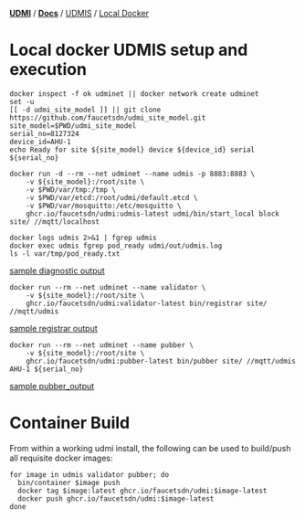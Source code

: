 [**UDMI**](../../) / [**Docs**](../) / [UDMIS](.) / [Local Docker](#)

# Local docker UDMIS setup and execution

```
docker inspect -f ok udminet || docker network create udminet
set -u
[[ -d udmi_site_model ]] || git clone https://github.com/faucetsdn/udmi_site_model.git
site_model=$PWD/udmi_site_model
serial_no=8127324
device_id=AHU-1
echo Ready for site ${site_model} device ${device_id} serial ${serial_no}
```

```
docker run -d --rm --net udminet --name udmis -p 8883:8883 \
    -v ${site_model}:/root/site \
    -v $PWD/var/tmp:/tmp \
    -v $PWD/var/etcd:/root/udmi/default.etcd \
    -v $PWD/var/mosquitto:/etc/mosquitto \
    ghcr.io/faucetsdn/udmi:udmis-latest udmi/bin/start_local block site/ //mqtt/localhost
```

```
docker logs udmis 2>&1 | fgrep udmis
docker exec udmis fgrep pod_ready udmi/out/udmis.log
ls -l var/tmp/pod_ready.txt
```

[sample diagnostic output](udmis_output.md)


```
docker run --rm --net udminet --name validator \
    -v ${site_model}:/root/site \
    ghcr.io/faucetsdn/udmi:validator-latest bin/registrar site/ //mqtt/udmis
```

[sample registrar output](registrar_output.md)

```
docker run --rm --net udminet --name pubber \
    -v ${site_model}:/root/site \
    ghcr.io/faucetsdn/udmi:pubber-latest bin/pubber site/ //mqtt/udmis AHU-1 ${serial_no}
```

[sample pubber_output](pubber_output.md)

# Container Build

From within a working udmi install, the following can be used to build/push all requisite docker images:

```
for image in udmis validator pubber; do
  bin/container $image push
  docker tag $image:latest ghcr.io/faucetsdn/udmi:$image-latest
  docker push ghcr.io/faucetsdn/udmi:$image-latest
done
```
